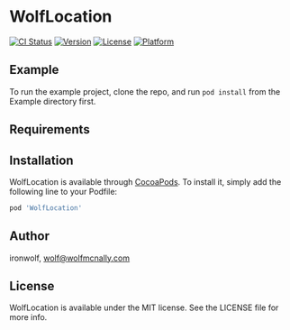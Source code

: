 # WolfLocation

[![CI Status](http://img.shields.io/travis/ironwolf/WolfLocation.svg?style=flat)](https://travis-ci.org/ironwolf/WolfLocation)
[![Version](https://img.shields.io/cocoapods/v/WolfLocation.svg?style=flat)](http://cocoapods.org/pods/WolfLocation)
[![License](https://img.shields.io/cocoapods/l/WolfLocation.svg?style=flat)](http://cocoapods.org/pods/WolfLocation)
[![Platform](https://img.shields.io/cocoapods/p/WolfLocation.svg?style=flat)](http://cocoapods.org/pods/WolfLocation)

## Example

To run the example project, clone the repo, and run `pod install` from the Example directory first.

## Requirements

## Installation

WolfLocation is available through [CocoaPods](http://cocoapods.org). To install
it, simply add the following line to your Podfile:

```ruby
pod 'WolfLocation'
```

## Author

ironwolf, wolf@wolfmcnally.com

## License

WolfLocation is available under the MIT license. See the LICENSE file for more info.
